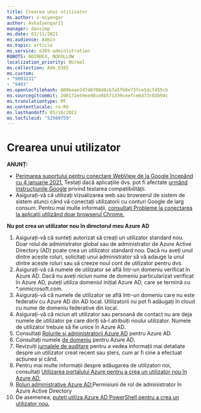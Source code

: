```yaml
---
title: Crearea unui utilizator
ms.author: v-aiyengar
author: AshaIyengar21
manager: dansimp
ms.date: 03/11/2021
ms.audience: Admin
ms.topic: article
ms.service: o365-administration
ROBOTS: NOINDEX, NOFOLLOW
localization_priority: Normal
ms.collection: Adm_O365
ms.custom:
- "9003231"
- "9403"
ms.openlocfilehash: 800baae2d748708d8cb7a5fb0e73fce5dcf455cb
ms.sourcegitcommit: 2d617ae59eed0ce8b571339ceefce6473c03b94c
ms.translationtype: MT
ms.contentlocale: ro-RO
ms.lasthandoff: 05/19/2021
ms.locfileid: "52569759"
---
```

# <a name="create-user"></a>Crearea unui utilizator

**ANUNȚ:**

- [Perimarea suportului pentru conectare WebView de la Google începând cu 4 ianuarie 2021.](/azure/active-directory/external-identities/google-federation#deprecation-of-webview-sign-in-support) Testați dacă aplicațiile dvs. pot fi afectate [urmând instrucțiunile Google](https://go.microsoft.com/fwlink/?linkid=2157323) privind testarea compatibilității.
- Asigurați-vă că utilizați vizualizarea web sau browserul de sistem de sistem atunci când vă conectați utilizatorii cu conturi Google de larg consum. Pentru mai multe informații, [consultați Probleme la conectarea la aplicații utilizând doar browserul Chrome.](/office365/troubleshoot/miscellaneous/chrome-behavior-affects-applications)

**Nu pot crea un utilizator nou în directorul meu Azure AD**

1. Asigurați-vă că sunteți autorizat să creați un utilizator standard nou. Doar rolul de administrator global sau de administrator de Azure Active Directory (AD) poate crea un utilizator standard nou. Dacă nu aveți unul dintre aceste roluri, solicitați unui administrator să vă adauge la unul dintre aceste roluri sau să creeze noul cont de utilizator pentru dvs.
1. Asigurați-vă că numele de utilizator se află într-un domeniu verificat în Azure AD. Dacă nu aveți niciun nume de domeniu particularizat verificat în Azure AD, puteți utiliza domeniul inițial Azure AD, care se termină cu *.onmicrosoft.com.
1. Asigurați-vă că numele de utilizator se află într-un domeniu care nu este federativ cu Azure AD din AD local. Utilizatorii nu pot fi adăugați în cloud cu nume de domeniu federative din local.
1. Asigurați-vă că niciun alt utilizator sau persoană de contact nu are deja numele de utilizator pe care doriți să-l atribuiți noului utilizator. Numele de utilizator trebuie să fie unice în Azure AD.
1. Consultați [Rolurile și administratorii Azure AD](https://portal.azure.com/#blade/Microsoft_AAD_IAM/ActiveDirectoryMenuBlade/RolesAndAdministrators) pentru Azure AD.
1. Consultați numele [de domeniu](https://portal.azure.com/#blade/Microsoft_AAD_IAM/ActiveDirectoryMenuBlade/RolesAndAdministrators) pentru Azure AD.
1. Revizuiți [jurnalele de auditare](https://portal.azure.com/#blade/Microsoft_AAD_IAM/ActiveDirectoryMenuBlade/RolesAndAdministrators) pentru a vedea informații mai detaliate despre un utilizator creat recent sau șters, cum ar fi cine a efectuat acțiunea și când.
1. Pentru mai multe informații despre adăugarea de utilizatori noi, consultați [Utilizarea portalului Azure pentru a crea un utilizator nou în Azure AD.](/azure/active-directory/active-directory-users-create-azure-portal)
1. [Roluri administrative Azure AD:](/azure/active-directory/active-directory-assign-admin-roles)Permisiuni de rol de administrator în Azure Active Directory
1. De asemenea, [puteți utiliza Azure AD PowerShell pentru a crea un utilizator nou.](/powershell/module/azuread/new-azureaduser?view=azureadps-2.0)
